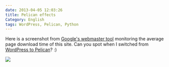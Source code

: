 ```yaml
---
date: 2013-04-05 12:03:26
title: Pelican effects
Category: English
tags: WordPress, Pelican, Python
---
```


Here is a screenshot from [Google's webmaster tool](https://www.google.com/webmasters/tools/home) monitoring the average page download time of this site. Can you spot when I switched from [WordPress to Pelican](https://kevin.deldycke.com/2013/02/wordpress-to-pelican/)? :)

![](/uploads/2013/pelican-boost.png)
